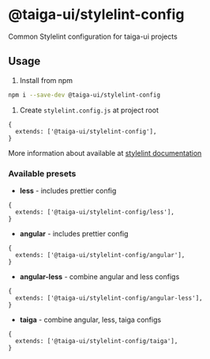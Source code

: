 # @taiga-ui/stylelint-config

Common Stylelint configuration for taiga-ui projects

## Usage

1. Install from npm

```bash
npm i --save-dev @taiga-ui/stylelint-config
```

1. Create `stylelint.config.js` at project root

```json5
{
  extends: ['@taiga-ui/stylelint-config'],
}
```

More information about available at
[stylelint documentation](https://github.com/stylelint/stylelint/blob/main/docs/user-guide/configure.md)

### Available presets

- **less** - includes prettier config

```json5
{
  extends: ['@taiga-ui/stylelint-config/less'],
}
```

- **angular** - includes prettier config

```json5
{
  extends: ['@taiga-ui/stylelint-config/angular'],
}
```

- **angular-less** - combine angular and less configs

```json5
{
  extends: ['@taiga-ui/stylelint-config/angular-less'],
}
```

- **taiga** - combine angular, less, taiga configs

```json5
{
  extends: ['@taiga-ui/stylelint-config/taiga'],
}
```
